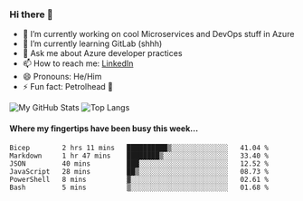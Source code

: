 ### Hi there 👋

- 🔭 I’m currently working on cool Microservices and DevOps stuff in Azure
- 🌱 I’m currently learning GitLab (shhh)
- 💬 Ask me about Azure developer practices
- 📫 How to reach me: [LinkedIn](https://www.linkedin.com/in/gordonbyers/)
- 😄 Pronouns: He/Him 
- ⚡ Fun fact: Petrolhead 🚙

![My GitHub Stats](https://github-readme-stats.vercel.app/api/?username=gordonby&count_private=true&theme=tokyonight&showicons=true)
![Top Langs](https://github-readme-stats.vercel.app/api/top-langs/?username=gordonby&hide=css,html&layout=compact&theme=tokyonight)

#### Where my fingertips have been busy **this week**... 
<!--START_SECTION:waka-->

```text
Bicep        2 hrs 11 mins   ██████████▒░░░░░░░░░░░░░░   41.04 %
Markdown     1 hr 47 mins    ████████▒░░░░░░░░░░░░░░░░   33.40 %
JSON         40 mins         ███░░░░░░░░░░░░░░░░░░░░░░   12.52 %
JavaScript   28 mins         ██▒░░░░░░░░░░░░░░░░░░░░░░   08.73 %
PowerShell   8 mins          ▓░░░░░░░░░░░░░░░░░░░░░░░░   02.61 %
Bash         5 mins          ▒░░░░░░░░░░░░░░░░░░░░░░░░   01.68 %
```

<!--END_SECTION:waka-->
